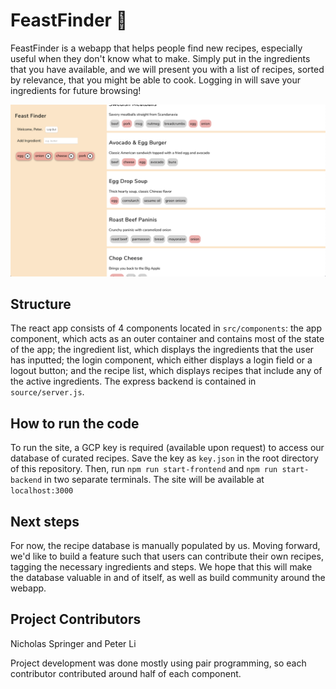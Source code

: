 # FeastFinder 🍱
FeastFinder is a webapp that helps people find new recipes, especially useful when
they don't know what to make. Simply put in the ingredients that you have available,
and we will present you with a list of recipes, sorted by relevance, that you might
be able to cook. Logging in will save your ingredients for future browsing!

![Demo Screenshot](https://github.com/NicholasSpringer/feast-finder/blob/main/demo.png)

## Structure
The react app consists of 4 components located in `src/components`: the app component, which acts as an outer
container and contains most of the state of the app; the ingredient list, which 
displays the ingredients that the user has inputted; the login component, which either
displays a login field or a logout button; and the recipe list, which displays recipes
that include any of the active ingredients. The express backend is contained in `source/server.js`.

## How to run the code
To run the site, a GCP key is required (available upon request) to access our database of curated recipes. 
Save the key as `key.json` in the root directory of this repository. Then, run `npm run start-frontend` and 
`npm run start-backend` in two separate terminals. The site will be available at `localhost:3000`

## Next steps
For now, the recipe database is manually populated by us. Moving forward, we'd like to build a feature
such that users can contribute their own recipes, tagging the necessary ingredients and steps. We hope
that this will make the database valuable in and of itself, as well as build community around the webapp.


## Project Contributors
Nicholas Springer and Peter Li

Project development was done mostly using pair programming, so each contributor contributed 
around half of each component.
